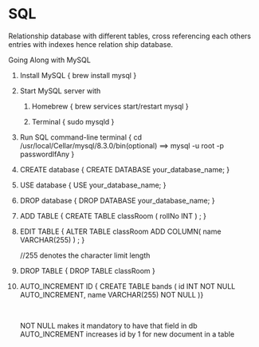 # SQL

Relationship database with different tables, cross referencing each others entries with indexes hence relation ship database.

Going Along with MySQL
<ol>
  
  <li>
    <p>Install MySQL { brew install mysql }</p>
  </li>
  
  <li>
    <p>Start MySQL server with 
    <ol>
      <li>Homebrew { brew services start/restart mysql }</p></li>
      <li><p>Terminal { sudo mysqld }</p></li>
    </ol>
  </li>
      
  <li>
    <p>Run SQL command-line terminal { cd /usr/local/Cellar/mysql/8.3.0/bin(optional) ==>  mysql -u root -p passwordIfAny }</p>
  </li>
      
  <li>
    <p>CREATE database { CREATE DATABASE your_database_name; }</p>
  </li>
      
  <li>
    <p>USE database { USE your_database_name; }</p>
  </li>
      
  <li>
    <p>DROP database { DROP DATABASE your_database_name; }</p>
  </li>
      
  <li>
    <p>ADD TABLE { CREATE TABLE classRoom (
      rollNo INT
    ) ; }</p>
  </li>
      
  <li>
    <p>EDIT TABLE { ALTER TABLE classRoom ADD COLUMN(
      name VARCHAR(255)
    ) ; }</p> //255 denotes the character limit length
  </li>
  
  <li>
    <p>DROP TABLE { DROP TABLE classRoom }</p>
  </li>

  <li>
    <p>
    AUTO_INCREMENT ID { CREATE TABLE bands (
    id INT NOT NULL AUTO_INCREMENT,
    name VARCHAR(255) NOT NULL
    )}
    </p>
  </li>
  </br>
    <p>
      NOT NULL makes it mandatory to have that field in db
    </br>
      AUTO_INCREMENT increases id by 1 for new document in a table
    </p>
  </li>
  
</ol>
